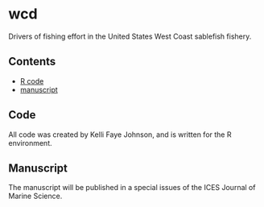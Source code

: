 # wcd

Drivers of fishing effort in the United States West Coast sablefish fishery.

## Contents

- [R code](#code)
- [manuscript](#manuscript)

## Code

All code was created by Kelli Faye Johnson, and is written for the R environment.

## Manuscript

The manuscript will be published in a special issues of the
ICES Journal of Marine Science.
